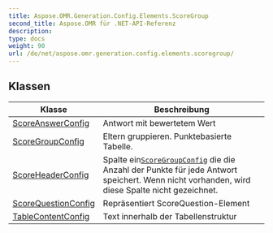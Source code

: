 ```yaml
---
title: Aspose.OMR.Generation.Config.Elements.ScoreGroup
second_title: Aspose.OMR für .NET-API-Referenz
description: 
type: docs
weight: 90
url: /de/net/aspose.omr.generation.config.elements.scoregroup/
---
```



## Klassen

| Klasse | Beschreibung |
| --- | --- |
| [ScoreAnswerConfig](./scoreanswerconfig/) | Antwort mit bewertetem Wert |
| [ScoreGroupConfig](./scoregroupconfig/) | Eltern gruppieren. Punktebasierte Tabelle. |
| [ScoreHeaderConfig](./scoreheaderconfig/) | Spalte ein[`ScoreGroupConfig`](../aspose.omr.generation.config.elements.scoregroup/scoregroupconfig/) die die Anzahl der Punkte für jede Antwort speichert. Wenn nicht vorhanden, wird diese Spalte nicht gezeichnet. |
| [ScoreQuestionConfig](./scorequestionconfig/) | Repräsentiert ScoreQuestion-Element |
| [TableContentConfig](./tablecontentconfig/) | Text innerhalb der Tabellenstruktur |


